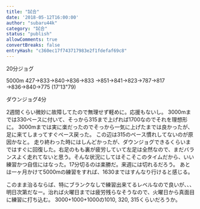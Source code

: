 ```yaml
---
title: "試合"
date: '2018-05-12T16:00:00'
author: "subaru44k"
category: "試合"
status: "publish"
allowComments: true
convertBreaks: false
entryHash: "c360ec17f743717983e2f1fdefaf69c8"
---
```

20分ジョグ

5000m
427→833→840→836→833
→851→841→823→787→817
→836→840→775
(17'13"79)

ダウンジョグ4分

2週間くらい微妙に故障してたので無理せず軽めに。応援もないし。
3000mまでは330ペースに付いて、そっから315まで上げれば1700なのでそれを理想形に。
3000mまでは実に楽だったのでそっから一気に上げたまでは良かったが、足に来てしまってすぐペース戻った。
この辺は315のペース慣れしてないのが原因かなと。
走り終わった時にはしんどかったが、ダウンジョグできるくらいまではすぐに回復した。右足のもも裏が疲労していて左足は全然なので、まだバランスよく走れてないと思う。そんな状況にしてはそこそこのタイムだから、いい練習かつ自信にはなった。17分切るのは楽勝だ。来週には切れるだろう。
あとは一ヶ月かけて5000mの練習をすれば、1630まではすんなり行けると感じる。

このまま治るならば、特にブランクなしで練習出来てるレベルなので良いが、、、明日次第だなー。治れば火曜日までは疲労残らなそうなので、火曜日から真面目に練習に打ち込む。
3000+1000+1000の1010, 320, 315くらいだろうか。

